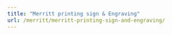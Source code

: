 ```yaml
---
title: "Merritt printing sign & Engraving"
url: /merritt/merritt-printing-sign-and-engraving/
---
```

